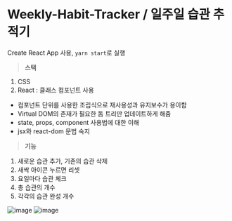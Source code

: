 # Weekly-Habit-Tracker / 일주일 습관 추적기
Create React App 사용, `yarn start`로 실행

> **스택**
1. CSS
2. React : 클래스 컴포넌트 사용
  - 컴포넌트 단위를 사용한 조립식으로 재사용성과 유지보수가 용이함
  - Virtual DOM의 존재가 필요한 돔 트리만 업데이트하게 해줌
  - state, props, component 사용법에 대한 이해
  - jsx와 react-dom 문법 숙지
> **기능**
1. 새로운 습관 추가, 기존의 습관 삭제 
2. 새싹 아이콘 누르면 리셋
3. 요일마다 습관 체크
4. 총 습관의 개수
5. 각각의 습관 완성 개수 

![image](https://user-images.githubusercontent.com/68316994/173493626-2ee88e79-44e7-43e9-a973-7288e14395a9.png)
![image](https://user-images.githubusercontent.com/68316994/173493459-8d35d1e4-6053-400e-8dcc-3ee9ee836669.png)

